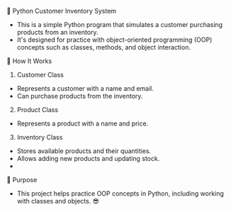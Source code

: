 📌 Python Customer Inventory System
- This is a simple Python program that simulates a customer purchasing products from an inventory.
- It's designed for practice with object-oriented programming (OOP) concepts such as classes, methods, and object interaction.
  
🚀 How It Works
1. Customer Class
- Represents a customer with a name and email.
- Can purchase products from the inventory.
 
2. Product Class
- Represents a product with a name and price.
  
3. Inventory Class
- Stores available products and their quantities.
- Allows adding new products and updating stock.
-

🎯 Purpose
- This project helps practice OOP concepts in Python, including working with classes and objects. 😎









